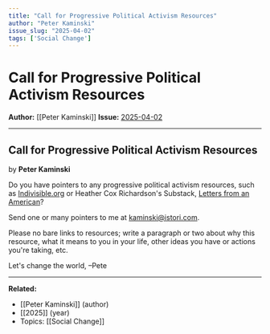 ```yaml
---
title: "Call for Progressive Political Activism Resources"
author: "Peter Kaminski"
issue_slug: "2025-04-02"
tags: ['Social Change']
---
```


# Call for Progressive Political Activism Resources

**Author:** [[Peter Kaminski]]
**Issue:** [2025-04-02](https://plex.collectivesensecommons.org/2025-04-02/)

---

## Call for Progressive Political Activism Resources
by **Peter Kaminski**

Do you have pointers to any progressive political activism resources, such as [Indivisible.org](https://indivisible.org/) or Heather Cox Richardson's Substack, [Letters from an American](https://heathercoxrichardson.substack.com/)?

Send one or many pointers to me at [kaminski@istori.com](mailto:kaminski@istori.com).

Please no bare links to resources; write a paragraph or two about why this resource, what it means to you in your life, other ideas you have or actions you're taking, etc.

Let's change the world,
–Pete

---

**Related:**
- [[Peter Kaminski]] (author)
- [[2025]] (year)
- Topics: [[Social Change]]

